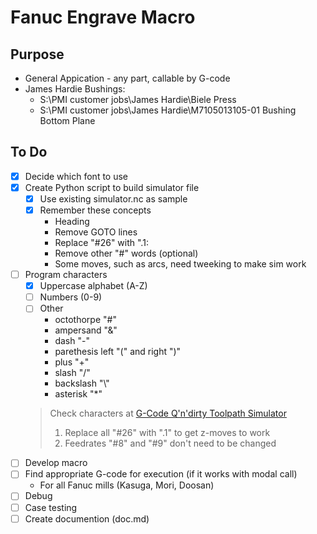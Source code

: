 # Fanuc Engrave Macro

## Purpose
  - General Appication - any part, callable by G-code
  - James Hardie Bushings:
    - S:\PMI customer jobs\James Hardie\Biele Press
    - S:\PMI customer jobs\James Hardie\M7105013105-01 Bushing Bottom Plane

## To Do
  - [X] Decide which font to use
  - [X] Create Python script to build simulator file
      - [X] Use existing simulator.nc as sample
      - [X] Remember these concepts
        - Heading
        - Remove GOTO lines
        - Replace "#26" with ".1:
        - Remove other "#" words (optional)
        - Some moves, such as arcs, need tweeking to make sim work
  - [ ] Program characters
    - [X] Uppercase alphabet (A-Z)
    - [ ] Numbers (0-9)
    - [ ] Other
      - octothorpe "#"
      - ampersand "&"
      - dash "-"
      - parethesis left "(" and right ")"
      - plus "+"
      - slash "/"
      - backslash "\\"
      - asterisk "*"
    > Check characters at [G-Code Q'n'dirty Toolpath Simulator](https://nraynaud.github.io/webgcode/)
    > 1) Replace all "#26" with ".1" to get z-moves to work
    > 2) Feedrates "#8" and "#9" don't need to be changed
  - [ ] Develop macro
  - [ ] Find appropriate G-code for execution (if it works with modal call)
    - For all Fanuc mills (Kasuga, Mori, Doosan)
  - [ ] Debug
  - [ ] Case testing
  - [ ] Create documention (doc.md)
